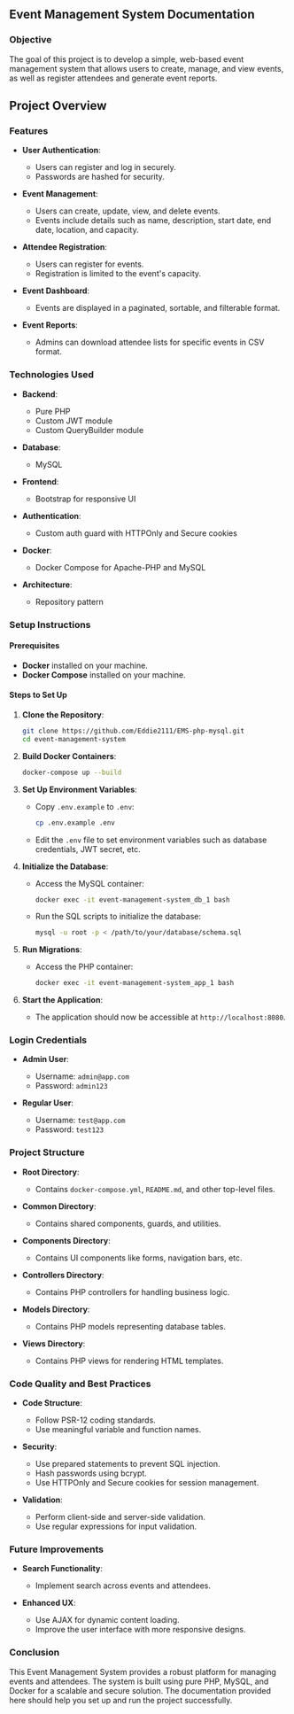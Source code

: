 ## Event Management System Documentation

### Objective

The goal of this project is to develop a simple, web-based event management system that allows users to create, manage, and view events, as well as register attendees and generate event reports.

## Project Overview

### Features

- **User Authentication**:
  - Users can register and log in securely.
  - Passwords are hashed for security.
  
- **Event Management**:
  - Users can create, update, view, and delete events.
  - Events include details such as name, description, start date, end date, location, and capacity.
  
- **Attendee Registration**:
  - Users can register for events.
  - Registration is limited to the event's capacity.
  
- **Event Dashboard**:
  - Events are displayed in a paginated, sortable, and filterable format.
  
- **Event Reports**:
  - Admins can download attendee lists for specific events in CSV format.

### Technologies Used

- **Backend**:
  - Pure PHP
  - Custom JWT module
  - Custom QueryBuilder module
  
- **Database**:
  - MySQL
  
- **Frontend**:
  - Bootstrap for responsive UI
  
- **Authentication**:
  - Custom auth guard with HTTPOnly and Secure cookies
  
- **Docker**:
  - Docker Compose for Apache-PHP and MySQL

- **Architecture**:
  - Repository pattern

### Setup Instructions

#### Prerequisites

- **Docker** installed on your machine.
- **Docker Compose** installed on your machine.

#### Steps to Set Up

1. **Clone the Repository**:
   ```bash
   git clone https://github.com/Eddie2111/EMS-php-mysql.git
   cd event-management-system
   ```

2. **Build Docker Containers**:
   ```bash
   docker-compose up --build
   ```

3. **Set Up Environment Variables**:
   - Copy `.env.example` to `.env`:
     ```bash
     cp .env.example .env
     ```
   - Edit the `.env` file to set environment variables such as database credentials, JWT secret, etc.

4. **Initialize the Database**:
   - Access the MySQL container:
     ```bash
     docker exec -it event-management-system_db_1 bash
     ```
   - Run the SQL scripts to initialize the database:
     ```bash
     mysql -u root -p < /path/to/your/database/schema.sql
     ```

5. **Run Migrations**:
   - Access the PHP container:
     ```bash
     docker exec -it event-management-system_app_1 bash
     ```

6. **Start the Application**:
   - The application should now be accessible at `http://localhost:8080`.

### Login Credentials

- **Admin User**:
  - Username: `admin@app.com`
  - Password: `admin123`
  
- **Regular User**:
  - Username: `test@app.com`
  - Password: `test123`

### Project Structure

- **Root Directory**:
  - Contains `docker-compose.yml`, `README.md`, and other top-level files.
  
- **Common Directory**:
  - Contains shared components, guards, and utilities.
  
- **Components Directory**:
  - Contains UI components like forms, navigation bars, etc.
  
- **Controllers Directory**:
  - Contains PHP controllers for handling business logic.
  
- **Models Directory**:
  - Contains PHP models representing database tables.
  
- **Views Directory**:
  - Contains PHP views for rendering HTML templates.

### Code Quality and Best Practices

- **Code Structure**:
  - Follow PSR-12 coding standards.
  - Use meaningful variable and function names.
  
- **Security**:
  - Use prepared statements to prevent SQL injection.
  - Hash passwords using bcrypt.
  - Use HTTPOnly and Secure cookies for session management.
  
- **Validation**:
  - Perform client-side and server-side validation.
  - Use regular expressions for input validation.

### Future Improvements

- **Search Functionality**:
  - Implement search across events and attendees.
  
- **Enhanced UX**:
  - Use AJAX for dynamic content loading.
  - Improve the user interface with more responsive designs.

### Conclusion

This Event Management System provides a robust platform for managing events and attendees. The system is built using pure PHP, MySQL, and Docker for a scalable and secure solution. The documentation provided here should help you set up and run the project successfully.